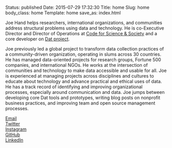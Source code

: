 Status: published
Date: 2015-07-29 17:32:30
Title: home
Slug: home
body_class: home
Template: home
save_as: index.html

Joe Hand helps researchers, international organizations, and communities address structural problems using data and technology. He is co-Executive Director and Director of Operations at [Code for Science & Society](http://codeforscience.org/) and a core developer on [Dat project](https://datproject.org/). 

Joe previously led a global project to transform data collection practices of a community-driven organization, operating in slums across 30 countries. He has managed data-oriented projects for research groups, Fortune 500 companies, and international NGOs. He works at the intersection of communities and technology to make data accessible and usable for all. Joe is experienced at managing projects across disciplines and cultures to educate about technology and advance practical and ethical uses of data. He has a track record of identifying and improving organizational processes, especially around communication and data. Joe jumps between developing core Dat tools and prototypes, writing blog posts on nonprofit business practices, and improving team and open source management processes.

<div class="pure-g">
<div class="small-caps external-link pure-u-1-3 pure-u-sm-1-5"><a href="mailto:&#106;&#111;&#101;&#064;&#106;&#111;&#101;&#097;&#104;&#097;&#110;&#100;&#046;&#099;&#111;&#109;" rel="me">Email</a></div>
<div class="small-caps external-link pure-u-1-3 pure-u-sm-1-5"><a href="http://twitter.com/joeahand" rel="me">Twitter</a></div>
<div class="small-caps external-link pure-u-1-3 pure-u-sm-1-5"><a href="https://instagram.com/joeahand/" rel="me">Instagram</a></div>
<div class="small-caps external-link pure-u-1-2 pure-u-sm-1-5"><a href="http://github.com/joehand" rel="me">GitHub</a></div>
<div class="small-caps external-link pure-u-1-2 pure-u-sm-1-5"><a href="https://www.linkedin.com/in/joeahand" rel="me">LinkedIn</a></div>
</div>
